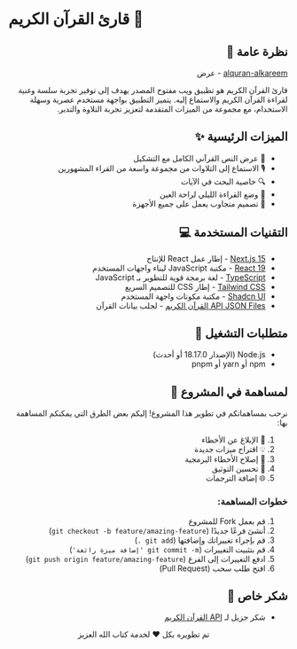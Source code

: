 # قارئ القرآن الكريم 📖

<div dir="rtl" style="text-align:right">

## نظرة عامة 🌟
[alquran-alkareem](https://alquran-alkareem-sigma.vercel.app/) - عرض

قارئ القرآن الكريم هو تطبيق ويب مفتوح المصدر يهدف إلى توفير تجربة سلسة وغنية لقراءة القرآن الكريم والاستماع إليه. يتميز التطبيق بواجهة مستخدم عصرية وسهلة الاستخدام، مع مجموعة من الميزات المتقدمة لتعزيز تجربة التلاوة والتدبر.

## الميزات الرئيسية ✨

- 📖 عرض النص القرآني الكامل مع التشكيل
- 🎙️ الاستماع إلى التلاوات من مجموعة واسعة من القراء المشهورين
- 🔍 خاصية البحث في الآيات
- 🌙 وضع القراءة الليلي لراحة العين
- 📱 تصميم متجاوب يعمل على جميع الأجهزة

## التقنيات المستخدمة 💻

- [Next.js 15](https://nextjs.org/) - إطار عمل React للإنتاج
- [React 19](https://reactjs.org/) - مكتبة JavaScript لبناء واجهات المستخدم
- [TypeScript](https://www.typescriptlang.org/) - لغة برمجة قوية للتطوير بـ JavaScript
- [Tailwind CSS](https://tailwindcss.com/) - إطار CSS للتصميم السريع
- [Shadcn UI](https://ui.shadcn.com/) - مكتبة مكونات واجهة المستخدم
- [API JSON Files القرآن الكريم]() - لجلب بيانات القرآن 

## متطلبات التشغيل 🚀

- Node.js (الإصدار 18.17.0 أو أحدث)
- npm أو yarn أو pnpm

## لمساهمة في المشروع 🤝

نرحب بمساهماتكم في تطوير هذا المشروع! إليكم بعض الطرق التي يمكنكم المساهمة بها:

1. 🐛 الإبلاغ عن الأخطاء
2. 💡 اقتراح ميزات جديدة
3. 🔧 إصلاح الأخطاء البرمجية
4. 📝 تحسين التوثيق
5. 🌐 إضافة الترجمات

### خطوات المساهمة:

1. قم بعمل Fork للمشروع
2. أنشئ فرعًا جديدًا (`git checkout -b feature/amazing-feature`)
3. قم بإجراء تغييراتك وإضافتها (`git add .`)
4. قم بتثبيت التغييرات (`git commit -m 'إضافة ميزة رائعة'`)
5. ادفع التغييرات إلى الفرع (`git push origin feature/amazing-feature`)
6. افتح طلب سحب (Pull Request)

## شكر خاص 🙏

- شكر جزيل لـ [API القرآن الكريم](https://alquran.cloud/api)


    <div align="center">
    تم تطويره بكل ❤️ لخدمة كتاب الله العزيز
    </div>
</div>
